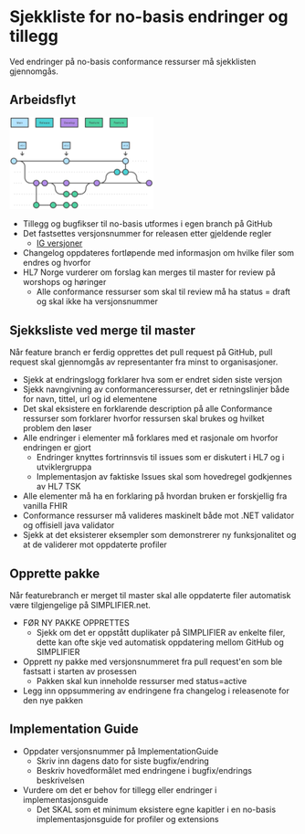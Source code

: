 # Sjekkliste for no-basis endringer og tillegg

Ved endringer på no-basis conformance ressurser må sjekklisten gjennomgås.

## Arbeidsflyt

<img src="../images/Release-branches.svg" alt="Hierarki FHIR-profiler i Norge" width="50%" />

* Tillegg og bugfikser til no-basis utformes i egen branch på GitHub
* Det fastsettes versjonsnummer for releasen etter gjeldende regler
  * [IG versjoner](ig-versioning.md)
* Changelog oppdateres fortløpende med informasjon om hvilke filer som endres og hvorfor
* HL7 Norge vurderer om forslag kan merges til master for review på worshops og høringer
  * Alle conformance ressurser som skal til review må ha status = draft og skal ikke ha versjonsnummer

## Sjekksliste ved merge til master

Når feature branch er ferdig opprettes det pull request på GitHub, pull request skal gjennomgås av representanter fra minst to organisasjoner.

* Sjekk at endringslogg forklarer hva som er endret siden siste versjon
* Sjekk navngivning av conformanceressurser, det er retningslinjer både for navn, tittel, url og id elementene
* Det skal eksistere en forklarende description på alle Conformance ressurser som forklarer hvorfor ressursen skal brukes og hvilket problem den løser
* Alle endringer i elementer må forklares med et rasjonale om hvorfor endringen er gjort
  * Endringer knyttes fortrinnsvis til issues som er diskutert i HL7 og i utviklergruppa
  * Implementasjon av faktiske Issues skal som hovedregel godkjennes av HL7 TSK
* Alle elementer må ha en forklaring på hvordan bruken er forskjellig fra vanilla FHIR
* Conformance ressurser må valideres maskinelt både mot .NET validator og offisiell java validator
* Sjekk at det eksisterer eksempler som demonstrerer ny funksjonalitet og at de validerer mot oppdaterte profiler

## Opprette pakke

Når featurebranch er merget til master skal alle oppdaterte filer automatisk være tilgjengelige på SIMPLIFIER.net.

* FØR NY PAKKE OPPRETTES
  * Sjekk om det er oppstått duplikater på SIMPLIFIER av enkelte filer, dette kan ofte skje ved automatisk oppdatering mellom GitHub og SIMPLIFIER
* Opprett ny pakke med versjonsnummeret fra pull request'en som ble fastsatt i starten av prosessen
  * Pakken skal kun inneholde ressurser med status=active
* Legg inn oppsummering av endringene fra changelog i releasenote for den nye pakken

## Implementation Guide

* Oppdater versjonsnummer på ImplementationGuide
  * Skriv inn dagens dato for siste bugfix/endring
  * Beskriv hovedformålet med endringene i bugfix/endrings beskrivelsen
* Vurdere om det er behov for tillegg eller endringer i implementasjonsguide
  * Det SKAL som et minimum eksistere egne kapitler i en no-basis implementasjonsguide for profiler og extensions

